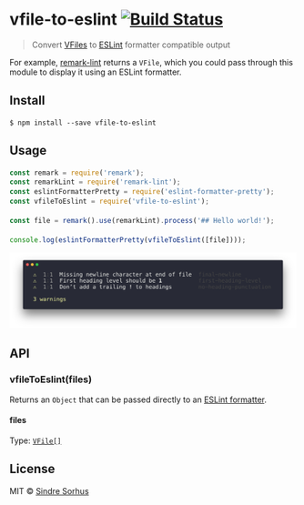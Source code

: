 # vfile-to-eslint [![Build Status](https://travis-ci.org/sindresorhus/vfile-to-eslint.svg?branch=master)](https://travis-ci.org/sindresorhus/vfile-to-eslint)

> Convert [VFiles](https://github.com/wooorm/vfile) to [ESLint](http://eslint.org) formatter compatible output

For example, [remark-lint](https://github.com/wooorm/remark-lint) returns a `VFile`, which you could pass through this module to display it using an ESLint formatter.


## Install

```
$ npm install --save vfile-to-eslint
```


## Usage

```js
const remark = require('remark');
const remarkLint = require('remark-lint');
const eslintFormatterPretty = require('eslint-formatter-pretty');
const vfileToEslint = require('vfile-to-eslint');

const file = remark().use(remarkLint).process('## Hello world!');

console.log(eslintFormatterPretty(vfileToEslint([file])));
```

![](screenshot.png)


## API

### vfileToEslint(files)

Returns an `Object` that can be passed directly to an [ESLint formatter](https://npms.io/search?term=eslint-formatter).

#### files

Type: [`VFile[]`](https://github.com/wooorm/vfile)


## License

MIT © [Sindre Sorhus](https://sindresorhus.com)
